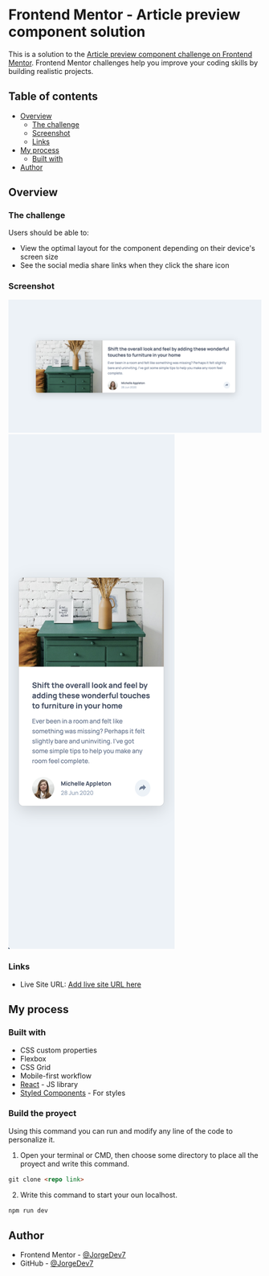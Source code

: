 # Frontend Mentor - Article preview component solution

This is a solution to the [Article preview component challenge on Frontend Mentor](https://www.frontendmentor.io/challenges/article-preview-component-dYBN_pYFT). Frontend Mentor challenges help you improve your coding skills by building realistic projects. 

## Table of contents

- [Overview](#overview)
  - [The challenge](#the-challenge)
  - [Screenshot](#screenshot)
  - [Links](#links)
- [My process](#my-process)
  - [Built with](#built-with)
- [Author](#author)

## Overview

### The challenge

Users should be able to:

- View the optimal layout for the component depending on their device's screen size
- See the social media share links when they click the share icon

### Screenshot

![](./solutions/Desktop%20Solution.png)
![](./solutions/Mobile%20Solution.png)

### Links

- Live Site URL: [Add live site URL here](https://your-live-site-url.com)

## My process

### Built with

- CSS custom properties
- Flexbox
- CSS Grid
- Mobile-first workflow
- [React](https://reactjs.org/) - JS library
- [Styled Components](https://styled-components.com/) - For styles

### Build the proyect

Using this command you can run and modify any line of the code to personalize it.

1. Open your terminal or CMD, then choose some directory to place all the proyect and write this command.

```html
git clone <repo link>
```
2. Write this command to start your oun localhost.

```html
npm run dev
```

## Author

- Frontend Mentor - [@JorgeDev7](https://www.frontendmentor.io/profile/JorgeDev7)
- GitHub - [@JorgeDev7](https://github.com/JorgeDev7)